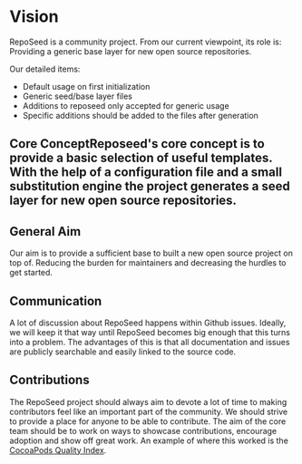 # Vision
RepoSeed is a community project. From our current viewpoint, its role is:
Providing a generic base layer for new open source repositories.

Our detailed items:
  * Default usage on first initialization
* Generic seed/base layer files
* Additions to reposeed only accepted for generic usage
* Specific additions should be added to the files after generation

## Core ConceptReposeed's core concept is to provide a basic selection of useful templates. With the help of a configuration file and a small substitution engine the project generates a seed layer for new open source repositories.

## General Aim
Our aim is to provide a sufficient base to built a new open source project on top of. Reducing the burden for maintainers and decreasing the hurdles to get started.

## Communication
A lot of discussion about RepoSeed happens within Github issues. Ideally, we will keep it that way until RepoSeed becomes big enough that this turns into a problem. The advantages of this is that all documentation and issues are publicly searchable and easily linked to the source code.

## Contributions
The RepoSeed project should always aim to devote a lot of time to making contributors feel like an important part of the community. We should strive to provide a place for anyone to be able to contribute. The aim of the core team should be to work on ways to showcase contributions, encourage adoption and show off great work. An example of where this worked is the [CocoaPods Quality Index](http://blog.cocoapods.org/CocoaPods.org-Two-point-Five/).
